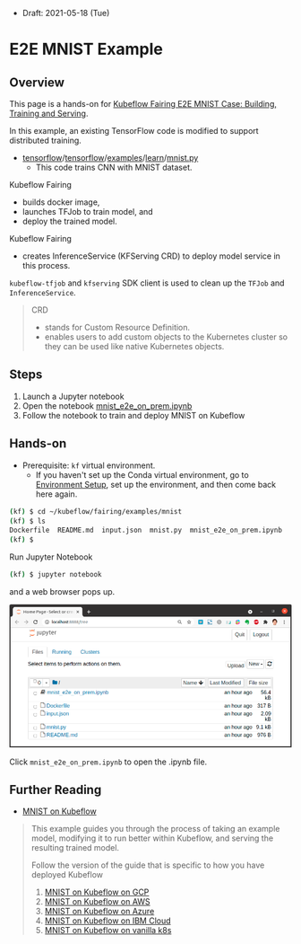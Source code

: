 * Draft: 2021-05-18 (Tue)

# E2E MNIST Example

## Overview

This page is a hands-on for [Kubeflow Fairing E2E MNIST Case: Building, Training and Serving](https://github.com/kubeflow/fairing/tree/master/examples/mnist).

In this example, an existing TensorFlow code is modified to support distributed training.

* [tensorflow](https://github.com/tensorflow/tensorflow/tree/9a24e8acfcd8c9046e1abaac9dbf5e146186f4c2)/[tensorflow](https://github.com/tensorflow/tensorflow/tree/9a24e8acfcd8c9046e1abaac9dbf5e146186f4c2/tensorflow)/[examples](https://github.com/tensorflow/tensorflow/tree/9a24e8acfcd8c9046e1abaac9dbf5e146186f4c2/tensorflow/examples)/[learn](https://github.com/tensorflow/tensorflow/tree/9a24e8acfcd8c9046e1abaac9dbf5e146186f4c2/tensorflow/examples/learn)/[mnist.py](https://github.com/tensorflow/tensorflow/blob/9a24e8acfcd8c9046e1abaac9dbf5e146186f4c2/tensorflow/examples/learn/mnist.py)
  * This code trains CNN with MNIST dataset.

Kubeflow Fairing

* builds docker image,
* launches TFJob to train model, and
* deploy the trained model.

Kubeflow Fairing

* creates InferenceService (KFServing CRD) to deploy model service in this process.

`kubeflow-tfjob` and `kfserving` SDK client is used to clean up the `TFJob` and `InferenceService`.

> CRD
>
> * stands for Custom Resource Definition. 
> * enables users to add custom objects to the Kubernetes cluster so they can be used like native Kubernetes objects.

## Steps

1. Launch a Jupyter notebook
2. Open the notebook [mnist_e2e_on_prem.ipynb](https://github.com/kubeflow/fairing/blob/master/examples/mnist/mnist_e2e_on_prem.ipynb)
3. Follow the notebook to train and deploy MNIST on Kubeflow

## Hands-on

* Prerequisite: `kf` virtual environment.
  * If you haven't set up the Conda virtual environment, go to [Environment Setup](1_2-environment_setup.md), set up the environment, and then come back here again.

```bash
(kf) $ cd ~/kubeflow/fairing/examples/mnist
(kf) $ ls
Dockerfile  README.md  input.json  mnist.py  mnist_e2e_on_prem.ipynb
(kf) $
```

Run Jupyter Notebook

```bash
(kf) $ jupyter notebook
```

and a web browser pops up.

<img src='images/kubeflow_fairing-jupyter_notebook-e2e_mnist_example.png'>

Click `mnist_e2e_on_prem.ipynb` to open the .ipynb file.



## Further Reading

* [MNIST on Kubeflow](https://github.com/kubeflow/examples/tree/master/mnist)

> This example guides you through the process of taking an example model, modifying it to run better within Kubeflow, and serving the resulting trained model.
>
> Follow the version of the guide that is specific to how you have deployed Kubeflow
>
> 1. [MNIST on Kubeflow on GCP](https://github.com/kubeflow/examples/tree/master/mnist#gcp)
> 2. [MNIST on Kubeflow on AWS](https://github.com/kubeflow/examples/tree/master/mnist#aws)
> 3. [MNIST on Kubeflow on Azure](https://github.com/kubeflow/examples/tree/master/mnist#azure)
> 4. [MNIST on Kubeflow on IBM Cloud](https://github.com/kubeflow/examples/tree/master/mnist#ibm)
> 5. [MNIST on Kubeflow on vanilla k8s](https://github.com/kubeflow/examples/tree/master/mnist#vanilla)

